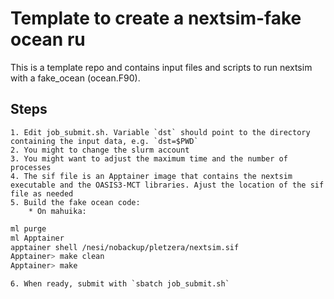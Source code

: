 # Template to create a nextsim-fake ocean ru

This is a template repo and contains input files and scripts to run nextsim with a fake_ocean (ocean.F90). 

## Steps

    1. Edit job_submit.sh. Variable `dst` should point to the directory containing the input data, e.g. `dst=$PWD`
    2. You might to change the slurm account
    3. You might want to adjust the maximum time and the number of processes
    4. The sif file is an Apptainer image that contains the nextsim executable and the OASIS3-MCT libraries. Ajust the location of the sif file as needed
    5. Build the fake ocean code: 
        * On mahuika:
```bash
ml purge
ml Apptainer
apptainer shell /nesi/nobackup/pletzera/nextsim.sif
Apptainer> make clean
Apptainer> make
```
    6. When ready, submit with `sbatch job_submit.sh`

